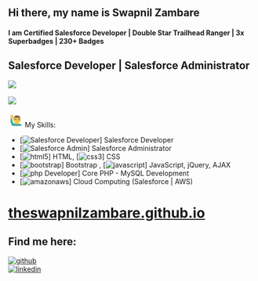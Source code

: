 
<!--(https://github.com/theSwapnilZambare/theswapnilzambare/blob/main/img/header.png) -->



##   Hi there, my name is Swapnil Zambare

#### I am Certified Salesforce Developer | Double Star Trailhead Ranger | 3x Superbadges | 230+ Badges
## Salesforce Developer | Salesforce Administrator


<p align="left">
<!-- <a href="https://theswapnilzambare.github.io/" target="_blank" ><img src="https://img.shields.io/badge/-Website-3423A6?style=flat&logo=Google-Chrome&logoColor=white"/></a> -->
<a href="https://linkedin.com/in/theswapnilzambare" target="_blank" ><img src="https://img.shields.io/badge/-LinkedIn-0077B5?style=flat&logo=Linkedin&logoColor=white"/></a>

<a href="https://twitter.com/swapnilzambare7" target="_blank" ><img src="https://img.shields.io/badge/-Twitter_-blue?style=flat&logo=Twitter&logoColor=white"/></a>
</a>
</p>


<img src="./img/man_raising_hand.gif" width="30px"/> My Skills:
- [<img src='https://cdn.jsdelivr.net/npm/simple-icons@3.0.1/icons/salesforce.svg' alt='Salesforce Developer' height='10'>] Salesforce Developer
- [<img src='https://cdn.jsdelivr.net/npm/simple-icons@3.0.1/icons/salesforce.svg' alt='Salesforce Admin' height='10'>] Salesforce Administrator
- [<img src='https://cdn.jsdelivr.net/npm/simple-icons@3.0.1/icons/html5.svg' alt='html5' height='10'>] HTML, 
[<img src='https://cdn.jsdelivr.net/npm/simple-icons@3.0.1/icons/css3.svg' alt='css3' height='10'>] CSS
- [<img src='https://cdn.jsdelivr.net/npm/simple-icons@3.0.1/icons/bootstrap.svg' alt='bootstrap' height='10'>] Bootstrap , 
[<img src='https://cdn.jsdelivr.net/npm/simple-icons@3.0.1/icons/javascript.svg' alt='javascript' height='10'>] JavaScript, jQuery, AJAX
- [<img src='https://cdn.jsdelivr.net/npm/simple-icons@3.0.1/icons/php.svg' alt='php Developer' height='10'>] Core PHP - MySQL Development
- [<img src='https://cdn.jsdelivr.net/npm/simple-icons@3.0.1/icons/amazonaws.svg' alt='amazonaws' height='10'>] Cloud Computing (Salesforce | AWS)



# <a href="https://theswapnilzambare.github.io/" target="_blank" >theswapnilzambare.github.io</a>


## Find me here:

[<img src='https://cdn.jsdelivr.net/npm/simple-icons@3.0.1/icons/github.svg' alt='github' height='40'>](https://github.com/theswapnilzambare)   
[<img src='https://cdn.jsdelivr.net/npm/simple-icons@3.0.1/icons/linkedin.svg' alt='linkedin' height='40'>](https://www.linkedin.com/in/theswapnilzambare/)    
<!-- [<img src='https://cdn.jsdelivr.net/npm/simple-icons@3.0.1/icons/facebook.svg' alt='facebook' height='40'>](https://www.facebook.com/)   
[<img src='https://cdn.jsdelivr.net/npm/simple-icons@3.0.1/icons/instagram.svg' alt='instagram' height='40'>](https://www.instagram.com/)  -->

<!-- [![Top Langs](https://github-readme-stats.vercel.app/api/top-langs/?username=theswapnilzambare)](https://github.com/anuraghazra/github-readme-stats)   -->

<!-- ![GitHub stats](https://github-readme-stats.vercel.app/api?username=theswapnilzambare&show_icons=true)   -->

<!-- ![Profile views](https://gpvc.arturio.dev/theswapnilzambare)     -->



<!-- <p align='left'><img src='https://visitor-badge.laobi.icu/badge?page_id=theSwapnilZambare'></p> -->
